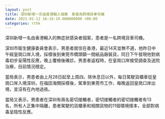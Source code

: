 ```yaml
---
layout: post
title: 深圳新增一宗由香港輸入個案　患者為跨境貨車司機
date: 2021-01-12 16:16:19.000000000 +08:00
categories: rthk
---
```


深圳新增一名由香港輸入的無症狀感染者個案，患者是一名跨境貨車司機。

深圳市衛生健康委員會表示，男患者居住在香港，最近14天並無不適，他昨日中午經皇崗口岸入境，採樣後到東莞市橋頭鎮一間紙品廠裝貨，同日下午發現他對病毒初步呈陽性反應，晚上覆檢後確診。男患者返程時，在皇崗口岸接受調查及送院治療，目前情況穩定。

當局表示，男患者由上月28日起至上周四，除休息日以外，每日駕駛貨櫃車從皇崗口岸入境深圳，在福田海關採樣後，駕車到東莞市工作，每晚返回皇崗口岸出境，並沒有在內地過夜。

當局又表示，男患者在深圳有兩名密切接觸者，密切接觸者的密切接觸者有13名，所有人正集中隔離，患者駕駛的貨櫃車和相關貨物的11個環境樣本，全部對病毒呈陰性反應。
